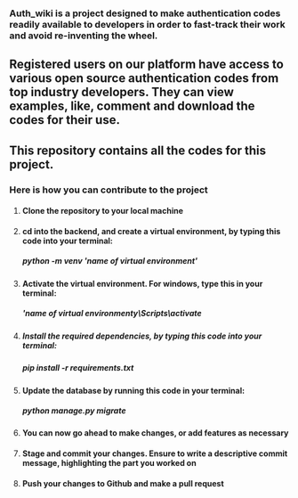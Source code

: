 ### Auth_wiki is a project designed to make authentication codes readily available to developers in order to fast-track their work and avoid re-inventing the wheel.

## Registered users on our platform have access to various open source authentication codes from top industry developers. They can view examples, like, comment and download the codes for their use.

## This repository contains all the codes for this project.

### Here is how you can contribute to the project

1. #### Clone the repository to your local machine

2. #### cd into the backend, and create a virtual environment, by typing this code into your terminal:

   ##### python -m venv 'name of virtual environment'

3. #### Activate the virtual environment. For windows, type this in your terminal:

   ##### 'name of virtual environmenty\Scripts\activate

4. ##### Install the required dependencies, by typing this code into your terminal:

   ##### pip install -r requirements.txt

5. #### Update the database by running this code in your terminal:

   ##### python manage.py migrate

6. #### You can now go ahead to make changes, or add features as necessary

7. #### Stage and commit your changes. Ensure to write a descriptive commit message, highlighting the part you worked on

8. #### Push your changes to Github and make a pull request
